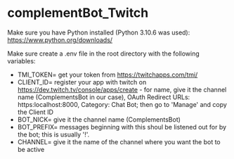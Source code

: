 # complementBot_Twitch
Make sure you have Python installed (Python 3.10.6 was used): https://www.python.org/downloads/

Make sure create a .env file in the root directory with the following variables:
- TMI_TOKEN= get your token from https://twitchapps.com/tmi/
- CLIENT_ID= register your app with twitch on https://dev.twitch.tv/console/apps/create - for name, give it the channel name (ComplementsBot in our case), OAuth Redirect URLs: https:localhost:8000, Category: Chat Bot; then go to 'Manage' and copy the Client ID 
- BOT_NICK= give it the channel name (ComplementsBot)
- BOT_PREFIX= messages beginning with this shoul be listened out for by the bot; this is usually '!'.
- CHANNEL= give it the name of the channel where you want the bot to be active

